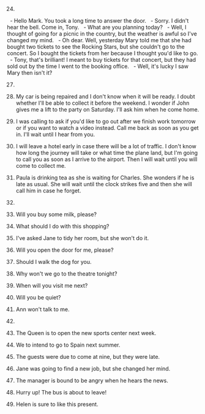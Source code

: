 24.
  - Hello Mark. You took a long time to answer the door.
  - Sorry. I didn't hear the bell. Come in, Tony.
  - What are you planning today?
  - Well, I thought of going for a picnic in the country, but the weather is awful so I've changed my mind.
  - Oh dear. Well, yesterday Mary told me that she had bought two tickets to see the Rocking Stars, but she couldn't go to the concert. So I bought the tickets from her because I thought you'd like to go.
  - Tony, that's brilliant! I meant to buy tickets for that concert, but they had sold out by the time I went to the booking office.
  - Well, it's lucky I saw Mary then isn't it?

27.
  1. My car is being repaired and I don't know when it will be ready. I doubt whether I'll be able to collect it before the weekend. I wonder if John gives me a lift to the party on Saturday. I'll ask him when he come home.
  2. I was calling to ask if you'd like to go out after we finish work tomorrow or if you want to watch a video instead. Call me back as soon as you get in. I'll wait until I hear from you.
  3. I will leave a hotel early in case there will be a lot of traffic. I don't know how long the journey will take or what time the plane land, but I'm going to call you as soon as I arrive to the airport. Then I will wait until you will come to collect me.
  4. Paula is drinking tea as she is waiting for Charles. She wonders if he is late as usual. She will wait until the clock strikes five and then she will call him in case he forget.

30.
  1. Will you buy some milk, please?
  2. What should I do with this shopping?
  3. I've asked Jane to tidy her room, but she won't do it.
  4. Will you open the door for me, please?
  5. Should I walk the dog for you.
  6. Why won't we go to the theatre tonight?
  7. When will you visit me next?
  8. Will you be quiet?
  9. Ann won't talk to me.

31.
  1. The Queen is to open the new sports center next week.
  2. We to intend to go to Spain next summer.
  3. The guests were due to come at nine, but they were late.
  4. Jane was going to find a new job, but she changed her mind.
  5. The manager is bound to be angry when he hears the news.
  6. Hurry up! The bus is about to leave!
  7. Helen is sure to like this present.